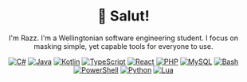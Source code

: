 <h1 align="center">👋 Salut!</h1>
<p align="center">I'm Razz. I'm a Wellingtonian software engineering student. I focus on masking simple, yet capable tools for everyone to use.</p>
<p align="center">
  <a href="https://docs.microsoft.com/en-us/dotnet/csharp/"><img alt="C#" src="https://img.shields.io/badge/.NET-C%23-009c14"                /></a>
  <a href="https://go.java"                                ><img alt="Java" src="https://img.shields.io/badge/JVM-Java-f36300"               /></a>
  <a href="https://kotlinlang.org"                         ><img alt="Kotlin" src="https://img.shields.io/badge/JVM-Kotlin-9509ff"           /></a>
  <a href="https://www.typescriptlang.org"                 ><img alt="TypeScript" src="https://img.shields.io/badge/Web-TypeScript-2372c9"   /></a>
  <a href="https://reactjs.org"                            ><img alt="React" src="https://img.shields.io/badge/Web-React-00dcff"             /></a>
  <a href="https://www.php.net"                            ><img alt="PHP" src="https://img.shields.io/badge/Web-PHP-7b75b4"                 /></a>
  <a href="https://www.mysql.com"                          ><img alt="MySQL" src="https://img.shields.io/badge/DB-MySQL-007692"              /></a>
  <a href="https://www.gnu.org/software/bash/"             ><img alt="Bash" src="https://img.shields.io/badge/Shell-Bash-00b753"             /></a>
  <a href="https://docs.microsoft.com/en-us/powershell/"   ><img alt="PowerShell" src="https://img.shields.io/badge/Shell-PowerShell-294465" /></a>
  <a href="https://www.python.org"                         ><img alt="Python" src="https://img.shields.io/badge/Script-Python-21699d"        /></a>
  <a href="https://www.lua.org"                            ><img alt="Lua" src="https://img.shields.io/badge/Script-Lua-1e0082"              /></a>
</p>
